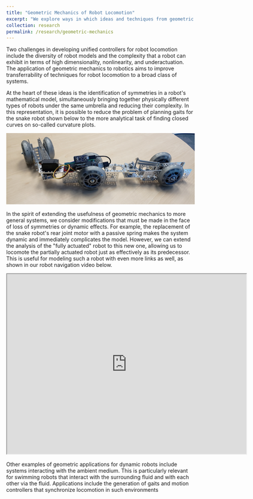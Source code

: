 ```yaml
---
title: "Geometric Mechanics of Robot Locomotion"
excerpt: "We explore ways in which ideas and techniques from geometric mechanics can be applied to underactuated and dynamic robot systems with an eye toward locomotion."
collection: research
permalink: /research/geometric-mechanics
---
```


Two challenges in developing unified controllers for robot locomotion include the diversity of robot models and the complexity that a robot can exhibit in terms of high dimensionality, nonlinearity, and underactuation. The application of geometric mechanics to robotics aims to improve transferrability of techniques for robot locomotion to a broad class of systems. 

At the heart of these ideas is the identification of symmetries in a robot's mathematical model, simultaneously bringing together physically different types of robots under the same umbrella and reducing their complexity. In this representation, it is possible to reduce the problem of planning gaits for the snake robot shown below to the more analytical task of finding closed curves on so-called curvature plots.

![A wheeled three-link snake robot](/images/robot.png)

In the spirit of extending the usefulness of geometric mechanics to more general systems, we consider modifications that must be made in the face of loss of symmetries or dynamic effects. For example, the replacement of the snake robot's rear joint motor with a passive spring makes the system dynamic and immediately complicates the model. However, we can extend the analysis of the "fully actuated" robot to this new one, allowing us to locomote the partially actuated robot just as effectively as its predecessor. This is useful for modeling such a robot with even more links as well, as shown in our robot navigation video below.

<iframe src="https://drive.google.com/file/d/1MRLJHFY1f0dLjejU1gvwQqKDcWbh0bWx/preview" width="640" height="480"></iframe>

Other examples of geometric applications for dynamic robots include systems interacting with the ambient medium. This is particularly relevant for swimming robots that interact with the surrounding fluid and with each other via the fluid. Applications include the generation of gaits and motion controllers that synchronize locomotion in such environments
